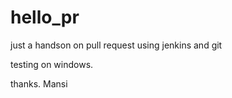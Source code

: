 # hello_pr

just a handson on pull request using jenkins and git

testing on windows.

thanks.
Mansi
